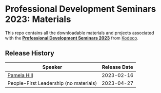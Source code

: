# Professional Development Seminars 2023: Materials

This repo contains all the downloadable materials and projects associated with the **[Professional Development Seminars 2023](https://www.kodeco.com/38349738-professional-development-seminars-2023)** from [Kodeco](https://www.kodeco.com).


## Release History

| Speaker                                                                                  | Release Date |
| --------------------------------------------------------------------------------------- |:------------:|
| [Pamela Hill](https://github.com/kodecocodes/video-pds23-materials/tree/versions/1.0/01-pamela-hill) | 2023-02-16   |
| People-First Leadership (no materials) | 2023-04-27   |
